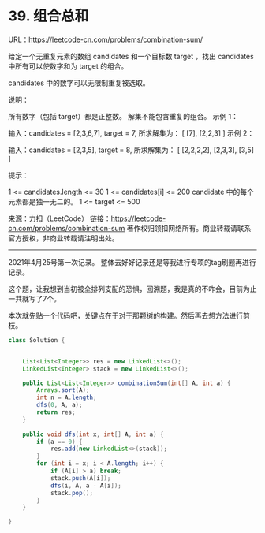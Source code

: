 # 39. 组合总和

URL：https://leetcode-cn.com/problems/combination-sum/

给定一个无重复元素的数组 candidates 和一个目标数 target ，找出 candidates 中所有可以使数字和为 target 的组合。

candidates 中的数字可以无限制重复被选取。

说明：

所有数字（包括 target）都是正整数。
解集不能包含重复的组合。 
示例 1：

输入：candidates = [2,3,6,7], target = 7,
所求解集为：
[
  [7],
  [2,2,3]
]
示例 2：

输入：candidates = [2,3,5], target = 8,
所求解集为：
[
  [2,2,2,2],
  [2,3,3],
  [3,5]
]


提示：

1 <= candidates.length <= 30
1 <= candidates[i] <= 200
candidate 中的每个元素都是独一无二的。
1 <= target <= 500

来源：力扣（LeetCode）
链接：https://leetcode-cn.com/problems/combination-sum
著作权归领扣网络所有。商业转载请联系官方授权，非商业转载请注明出处。

---

2021年4月25号第一次记录。 整体去好好记录还是等我进行专项的tag刷题再进行记录。

这个题，让我想到当初被全排列支配的恐惧，回溯题，我是真的不咋会，目前为止一共就写了7个。

本次就先贴一个代码吧，关键点在于对于那颗树的构建。然后再去想方法进行剪枝。

```java
class Solution {


    List<List<Integer>> res = new LinkedList<>();
    LinkedList<Integer> stack = new LinkedList<>();

    public List<List<Integer>> combinationSum(int[] A, int a) {
        Arrays.sort(A);
        int n = A.length;
        dfs(0, A, a);
        return res;
    }
    
    public void dfs(int x, int[] A, int a) {
        if (a == 0) {
            res.add(new LinkedList<>(stack));
        }
        for (int i = x; i < A.length; i++) {
            if (A[i] > a) break;
            stack.push(A[i]);
            dfs(i, A, a - A[i]);
            stack.pop();
        }
    }

}
```

